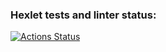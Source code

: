 ### Hexlet tests and linter status:
[![Actions Status](https://github.com/Kagawan/java-project-71/actions/workflows/hexlet-check.yml/badge.svg)](https://github.com/Kagawan/java-project-71/actions)